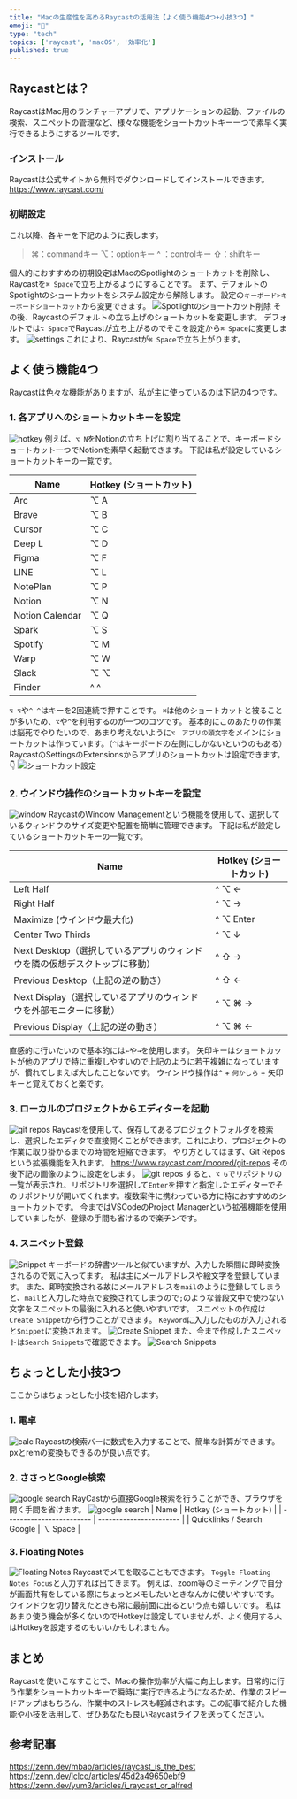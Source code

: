 ```yaml
---
title: "Macの生産性を高めるRaycastの活用法【よく使う機能4つ+小技3つ】"
emoji: "🚀"
type: "tech"
topics: ['raycast', 'macOS', '効率化']
published: true
---
```


## Raycastとは？
RaycastはMac用のランチャーアプリで、アプリケーションの起動、ファイルの検索、スニペットの管理など、様々な機能をショートカットキー一つで素早く実行できるようにするツールです。

### インストール
Raycastは公式サイトから無料でダウンロードしてインストールできます。
https://www.raycast.com/

### 初期設定
これ以降、各キーを下記のように表します。
> ⌘：commandキー
⌥：optionキー
^ ：controlキー
⇧：shiftキー

個人的におすすめの初期設定はMacのSpotlightのショートカットを削除し、Raycastを`⌘ Space`で立ち上がるようにすることです。
まず、デフォルトのSpotlightのショートカットをシステム設定から解除します。
設定の`キーボード>キーボードショートカット`から変更できます。
![Spotlightのショートカット削除](https://storage.googleapis.com/zenn-user-upload/9653186ee688-20240204.gif)
その後、Raycastのデフォルトの立ち上げのショートカットを変更します。
デフォルトでは`⌥ Space`でRaycastが立ち上がるのでそこを設定から`⌘ Space`に変更します。
![settings](https://storage.googleapis.com/zenn-user-upload/cadc747cba48-20240204.gif)
これにより、Raycastが`⌘ Space`で立ち上がります。

## よく使う機能4つ
Raycastは色々な機能がありますが、私が主に使っているのは下記の4つです。
### 1. 各アプリへのショートカットキーを設定
![hotkey](https://storage.googleapis.com/zenn-user-upload/340361424335-20240203.gif)
例えば、`⌥ N`をNotionの立ち上げに割り当てることで、キーボードショートカット一つでNotionを素早く起動できます。
下記は私が設定しているショートカットキーの一覧です。

| Name            | Hotkey (ショートカット) |
| --------------- | ----------------------- |
| Arc             | ⌥ A                     |
| Brave           | ⌥ B                     |
| Cursor          | ⌥ C                     |
| Deep L          | ⌥ D                     |
| Figma           | ⌥ F                     |
| LINE            | ⌥ L                     |
| NotePlan        | ⌥ P                     |
| Notion          | ⌥ N                     |
| Notion Calendar | ⌥ Q                     |
| Spark           | ⌥ S                     |
| Spotify         | ⌥ M                     |
| Warp            | ⌥ W                     |
| Slack           | ⌥ ⌥                     |
| Finder          | ^ ^                     |

`⌥ ⌥`や`^ ^`はキーを2回連続で押すことです。
`⌘`は他のショートカットと被ることが多いため、`⌥`や`^`を利用するのが一つのコツです。
基本的にこのあたりの作業は脳死でやりたいので、あまり考えないように`⌥　アプリの頭文字`をメインにショートカットは作っています。（`^`はキーボードの左側にしかないというのもある）
RaycastのSettingsのExtensionsからアプリのショートカットは設定できます。👇
![ショートカット設定](https://storage.googleapis.com/zenn-user-upload/af75e2caafc1-20240204.gif)


### 2. ウインドウ操作のショートカットキーを設定
![window](https://storage.googleapis.com/zenn-user-upload/5952de996849-20240203.gif)
RaycastのWindow Managementという機能を使用して、選択しているウィンドウのサイズ変更や配置を簡単に管理できます。
下記は私が設定しているショートカットキーの一覧です。

| Name                                                                       | Hotkey (ショートカット) |
| -------------------------------------------------------------------------- | ----------------------- |
| Left Half                                                                  | ^ ⌥ ←                   |
| Right Half                                                                 | ^ ⌥ →                   |
| Maximize (ウインドウ最大化)                                                | ^ ⌥ Enter               |
| Center Two Thirds                                                          | ^ ⌥ ↓                   |
| Next Desktop（選択しているアプリのウィンドウを隣の仮想デスクトップに移動） | ^ ⇧ →                   |
| Previous Desktop（上記の逆の動き）                                         | ^ ⇧ ←                   |
| Next Display（選択しているアプリのウィンドウを外部モニターに移動）         | ^ ⌥ ⌘ →                 |
| Previous Display（上記の逆の動き）                                         | ^ ⌥ ⌘ ←                 |

直感的に行いたいので基本的には`←`や`→`を使用します。
矢印キーはショートカットが他のアプリで特に重複しやすいので上記のように若干複雑になっていますが、慣れてしまえば大したことないです。
ウインドウ操作は`^` + `何かしら` + 矢印キーと覚えておくと楽です。

### 3. ローカルのプロジェクトからエディターを起動
![git repos](https://storage.googleapis.com/zenn-user-upload/4b80e26249ae-20240203.gif)
Raycastを使用して、保存してあるプロジェクトフォルダを検索し、選択したエディタで直接開くことができます。これにより、プロジェクトの作業に取り掛かるまでの時間を短縮できます。
やり方としてはまず、Git Reposという拡張機能を入れます。
https://www.raycast.com/moored/git-repos
その後下記の画像のように設定をします。
![git repos](/images/5111e8a96a4c19/2024-02-01-20-02-41.png)
すると、`⌥ G`でリポジトリの一覧が表示され、リポジトリを選択して`Enter`を押すと指定したエディターでそのリポジトリが開いてくれます。複数案件に携わっている方に特におすすめのショートカットです。
今まではVSCodeのProject Managerという拡張機能を使用していましたが、登録の手間も省けるので楽チンです。

### 4. スニペット登録
![Snippet](https://storage.googleapis.com/zenn-user-upload/7c310960cdbe-20240204.gif)
キーボードの辞書ツールと似ていますが、入力した瞬間に即時変換されるので気に入ってます。
私は主にメールアドレスや絵文字を登録しています。
また、即時変換される故にメールアドレスを`mail`のように登録してしまうと、`mail`と入力した時点で変換されてしまうので`;`のような普段文中で使わない文字をスニペットの最後に入れると使いやすいです。
スニペットの作成は`Create Snippet`から行うことができます。
`Keyword`に入力したものが入力されると`Snippet`に変換されます。
![Create Snippet](https://storage.googleapis.com/zenn-user-upload/76bda5acd520-20240204.gif)
また、今まで作成したスニペットは`Search Snippets`で確認できます。
![Search Snippets](/images/5111e8a96a4c19/2024-02-04-15-56-49.png)


## ちょっとした小技3つ

ここからはちょっとした小技を紹介します。

### 1. 電卓
![calc](https://storage.googleapis.com/zenn-user-upload/cdfa87022205-20240203.gif)
Raycastの検索バーに数式を入力することで、簡単な計算ができます。
pxとremの変換もできるのが良い点です。

### 2. ささっとGoogle検索
![google search](https://storage.googleapis.com/zenn-user-upload/7ee881a3c865-20240204.gif)
RayCastから直接Google検索を行うことができ、ブラウザを開く手間を省けます。
![google search](/images/5111e8a96a4c19/2024-02-04-13-40-09.png)
| Name                     | Hotkey (ショートカット) |
| ------------------------ | ----------------------- |
| Quicklinks / Search Google | ⌥ Space                 |

### 3. Floating Notes
![Floating Notes](https://storage.googleapis.com/zenn-user-upload/37f3c6b784ac-20240203.gif)
Raycastでメモを取ることもできます。
`Toggle Floating Notes Focus`と入力すれば出てきます。
例えば、zoom等のミーティングで自分が画面共有をしている際にちょっとメモしたいときなんかに使いやすいです。
ウインドウを切り替えたときも常に最前面に出るという点も嬉しいです。
私はあまり使う機会が多くないのでHotkeyは設定していませんが、よく使用する人はHotkeyを設定するのもいいかもしれません。

## まとめ
Raycastを使いこなすことで、Macの操作効率が大幅に向上します。日常的に行う作業をショートカットキーで瞬時に実行できるようになるため、作業のスピードアップはもちろん、作業中のストレスも軽減されます。この記事で紹介した機能や小技を活用して、ぜひあなたも良いRaycastライフを送ってください。

## 参考記事
https://zenn.dev/mbao/articles/raycast_is_the_best
https://zenn.dev/lclco/articles/45d2a49650ebf9
https://zenn.dev/yum3/articles/i_raycast_or_alfred

